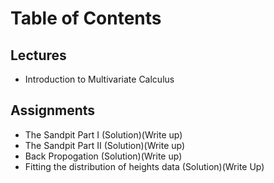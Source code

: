 # Table of Contents
## Lectures
- Introduction to Multivariate Calculus 

## Assignments
- The Sandpit Part I (Solution)(Write up)
- The Sandpit Part II (Solution)(Write up)
- Back Propogation (Solution)(Write up)
- Fitting the distribution of heights data (Solution)(Write Up)
